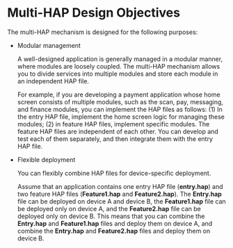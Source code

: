 # Multi-HAP Design Objectives

The multi-HAP mechanism is designed for the following purposes:


- Modular management

  A well-designed application is generally managed in a modular manner, where modules are loosely coupled. The multi-HAP mechanism allows you to divide services into multiple modules and store each module in an independent HAP file.

  For example, if you are developing a payment application whose home screen consists of multiple modules, such as the scan, pay, messaging, and finance modules, you can implement the HAP files as follows: (1) In the entry HAP file, implement the home screen logic for managing these modules; (2) in feature HAP files, implement specific modules. The feature HAP files are independent of each other. You can develop and test each of them separately, and then integrate them with the entry HAP file.

- Flexible deployment

  You can flexibly combine HAP files for device-specific deployment.

  Assume that an application contains one entry HAP file (**entry.hap**) and two feature HAP files (**Feature1.hap** and **Feature2.hap**). The **Entry.hap** file can be deployed on device A and device B, the **Feature1.hap** file can be deployed only on device A, and the **Feature2.hap** file can be deployed only on device B. This means that you can combine the **Entry.hap** and **Feature1.hap** files and deploy them on device A, and combine the **Entry.hap** and **Feature2.hap** files and deploy them on device B.



